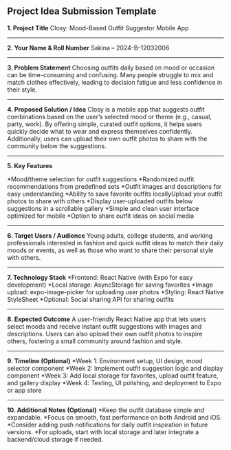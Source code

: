 ## **Project Idea Submission Template**

**1. Project Title**
Closy: Mood-Based Outfit Suggestor Mobile App

---

**2. Your Name & Roll Number**
Sakina – 2024-B-12032006

---

**3. Problem Statement**
Choosing outfits daily based on mood or occasion can be time-consuming and confusing. Many people struggle to mix and match clothes effectively, leading to decision fatigue and less confidence in their style.

---

**4. Proposed Solution / Idea**
Closy is a mobile app that suggests outfit combinations based on the user’s selected mood or theme (e.g., casual, party, work). By offering simple, curated outfit options, it helps users quickly decide what to wear and express themselves confidently. Additionally, users can upload their own outfit photos to share with the community below the suggestions.

---

**5. Key Features**

*Mood/theme selection for outfit suggestions
*Randomized outfit recommendations from predefined sets
*Outfit images and descriptions for easy understanding
*Ability to save favorite outfits locallyUpload your outfit photos to share with others
*Display user-uploaded outfits below suggestions in a scrollable gallery
*Simple and clean user interface optimized for mobile
*Option to share outfit ideas on social media

---

**6. Target Users / Audience**
Young adults, college students, and working professionals interested in fashion and quick outfit ideas to match their daily moods or events, as well as those who want to share their personal style with others.

---

**7. Technology Stack**
*Frontend: React Native (with Expo for easy development)
*Local storage: AsyncStorage for saving favorites
*Image upload: expo-image-picker for uploading user photos
*Styling: React Native StyleSheet
*Optional: Social sharing API for sharing outfits

---

**8. Expected Outcome**
A user-friendly React Native app that lets users select moods and receive instant outfit suggestions with images and descriptions. Users can also upload their own outfit photos to inspire others, fostering a small community around fashion and style.

---

**9. Timeline (Optional)**
*Week 1: Environment setup, UI design, mood selector component
*Week 2: Implement outfit suggestion logic and display component
*Week 3: Add local storage for favorites, upload outfit feature, and gallery display
*Week 4: Testing, UI polishing, and deployment to Expo or app store

---

**10. Additional Notes (Optional)**
*Keep the outfit database simple and expandable.
*Focus on smooth, fast performance on both Android and iOS.
*Consider adding push notifications for daily outfit inspiration in future versions.
*For uploads, start with local storage and later integrate a backend/cloud storage if needed.